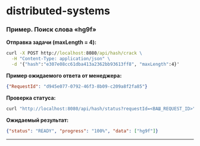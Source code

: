 # distributed-systems

### Пример. Поиск слова «hg9f»

**Отправка задачи (maxLength = 4):**

```cmd
curl -X POST http://localhost:8080/api/hash/crack \
  -H "Content-Type: application/json" \
  -d '{"hash":"e307e08cc61dba413a2362bb93613ff8", "maxLength":4}'
```

**Пример ожидаемого ответа от менеджера:**

```json
{"RequestId": "d945e077-0792-46f3-8b09-c209a8f2fa85"}
```

**Проверка статуса:**

```cmd
curl "http://localhost:8080/api/hash/status?requestId=<ВАШ_REQUEST_ID>"
```

**Ожидаемый результат:**

```json
{"status": "READY", "progress": "100%", "data": ["hg9f"]}
```

---